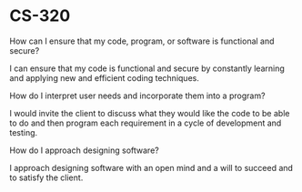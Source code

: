# CS-320
How can I ensure that my code, program, or software is functional and secure?

I can ensure that my code is functional and secure by constantly learning and applying new and efficient coding techniques. 

How do I interpret user needs and incorporate them into a program?

I would invite the client to discuss what they would like the code to be able to do and then program each requirement in a cycle of development and testing.
 
How do I approach designing software?

I approach designing software with an open mind and a will to succeed and to satisfy the client. 
